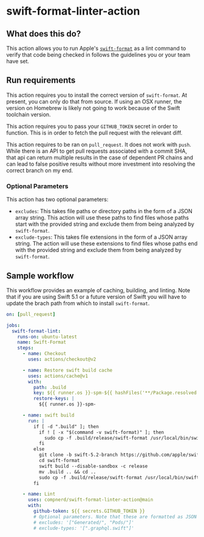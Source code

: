 # swift-format-linter-action

## What does this do?

This action allows you to run Apple's [`swift-format`](https://github.com/apple/swift-format) as a lint command to verify that code being checked in follows the guidelines you or your team have set. 

## Run requirements

This action requires you to install the correct version of `swift-format`. At present, you can only do that from source. If using an OSX runner, the version on Homebrew is likely not going to work because of the Swift toolchain version. 

This action requires you to pass your `GITHUB_TOKEN` secret in order to function. This is in order to fetch the pull request with the relevant diff. 

This action requires to be ran on `pull_request`. It does not work with `push`. While there is an API to get pull requests associated with a commit SHA, that api can return multiple results in the case of dependent PR chains and can lead to false positive results without more investment into resolving the correct branch on my end. 

### Optional Parameters

This action has two optional parameters:
- `excludes`: This takes file paths or directory paths in the form of a JSON array string. This action will use these paths to find files whose paths start with the provided string and exclude them from being analyzed by `swift-format`.
- `exclude-types`: This takes file extensions in the form of a JSON array string. The action will use these extensions to find files whose paths end with the provided string and exclude them from being analyzed by `swift-format`.

## Sample workflow

This workflow provides an example of caching, building, and linting.
Note that if you are using Swift 5.1 or a future version of Swift you will have to update the brach path from which to install `swift-format`.

```yml
on: [pull_request]

jobs:
  swift-format-lint:
    runs-on: ubuntu-latest
    name: Swift-Format
    steps:
      - name: Checkout
        uses: actions/checkout@v2

      - name: Restore swift build cache
        uses: actions/cache@v1
        with:
          path: .build
          key: ${{ runner.os }}-spm-${{ hashFiles('**/Package.resolved') }}
          restore-keys: |
            ${{ runner.os }}-spm-

      - name: swift build
        run: |
          if [ -d ".build" ]; then
            if ! [ -x "$(command -v swift-format)" ]; then
              sudo cp -f .build/release/swift-format /usr/local/bin/swift-format
            fi
          else
            git clone -b swift-5.2-branch https://github.com/apple/swift-format.git
            cd swift-format
            swift build --disable-sandbox -c release
            mv .build .. && cd ..
            sudo cp -f .build/release/swift-format /usr/local/bin/swift-format
          fi

      - name: Lint
        uses: compnerd/swift-format-linter-action@main
        with:
          github-token: ${{ secrets.GITHUB_TOKEN }}
          # Optional parameters. Note that these are formatted as JSON array strings
          # excludes: '["Generated/", "Pods/"]'
          # exclude-types: '[".graphql.swift"]'
```
